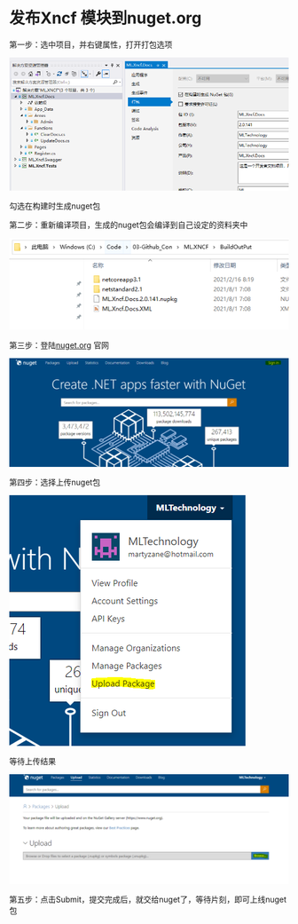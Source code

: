 # 发布Xncf 模块到nuget.org

第一步：选中项目，并右键属性，打开打包选项

<img src="./images/general-nuget-package.png" />

勾选在构建时生成nuget包

第二步：重新编译项目，生成的nuget包会编译到自己设定的资料夹中

<img src="./images/build-finished-nuget-package.png" />

第三步：登陆[nuget.org](https://www.nuget.org/) 官网

<img src="./images/nuget-sign-in.png" />

第四步：选择上传nuget包

<img src="./images/nuget-upload-package.png" />

等待上传结果

<img src="./images/nuget-upload-package-2.png" />

第五步：点击Submit，提交完成后，就交给nuget了，等待片刻，即可上线nuget包

